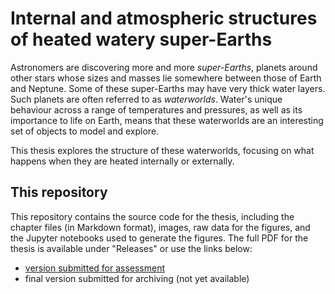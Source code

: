 # Internal and atmospheric structures of heated watery super-Earths

Astronomers are discovering more and more *super-Earths*, planets around other stars whose sizes and masses lie somewhere between those of Earth and Neptune.
Some of these super-Earths may have very thick water layers.
Such planets are often referred to as *waterworlds*.
Water's unique behaviour across a range of temperatures and pressures, as well as its importance to life on Earth, means that these waterworlds are an interesting set of objects to model and explore.

This thesis explores the structure of these waterworlds, focusing on what happens when they are heated internally or externally.

## This repository

This repository contains the source code for the thesis, including the chapter files (in Markdown format), images, raw data for the figures, and the Jupyter notebooks used to generate the figures.
The full PDF for the thesis is available under "Releases" or use the links below:

- [version submitted for assessment](http://github.com/swt30/thesis/releases/download/submitted/thesis.pdf)
- final version submitted for archiving (not yet available)
